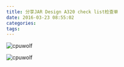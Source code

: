 ```yaml
---
title: 分享JAR Design A320 check list检查单
date: 2016-03-23 08:55:02
categories:
tags:
---
```






![cpuwolf](/images/data/attachment/201603/23/165426q3o035smzpy1i35w.jpg)



![cpuwolf](/images/data/attachment/201603/28/110657sw2kw2hm1yghgywt.attach)


